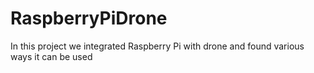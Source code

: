 # RaspberryPiDrone
In this project we integrated Raspberry Pi with drone and found various ways it can be used
